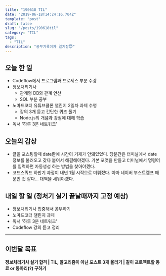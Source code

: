 ```yaml
---
title: "190618 TIL"
date: "2019-06-18T14:24:16.704Z"
template: "post"
draft: false
slug: "/posts/190618til"
category: "TIL"
tags:
  - "TIL"
description: "공부기록이자 일기장😇"
---
```


## 오늘 한 일

- Codeflow에서 프로그램과 프로세스 부분 수강
- 정보처리기사
  - 관계형 DB와 관계 연산
  - SQL 부분 공부
- 노마드코더 유튜브클론 챌린지 2일차 과제 수행
  - 강의 3개 듣고 간단한 퀴즈 풀기
  - Node.js의 개념과 강점에 대해 학습
- 독서 '하루 3분 네트워크'

## 오늘의 감상

- 글을 포스팅할때 date란에 시간이 기재가 안돼있었다. 당분간은 터미널에서 date 정보를 불러오고 갖다 붙여서 해결해야겠다. 기본 포맷을 만들고 터미널에서 명령어를 입력하면 자동생성 하는 방법을 찾아야겠다.
- 코드스쿼드 하반기 과정이 내년 1월 시작으로 미뤄졌다. 아마 네이버 부스트캠프 때문인 것 같다… 대책을 세워야겠다.

## 내일 할 일 (정처기 실기 끝날때까지 고정 예상)

- 정보처리기사 집중해서 공부하기 
- 노마드코더 챌린지 과제
- 독서 '하루 3분 네트워크'
- Codeflow 강의 듣고 정리

---

## 이번달 목표

**정보처리기사 실기 합격 | TIL, 알고리즘이 아닌 포스트 3개 올리기 | 같이 프로젝트할 동료 or 동아리(?) 구하기**
